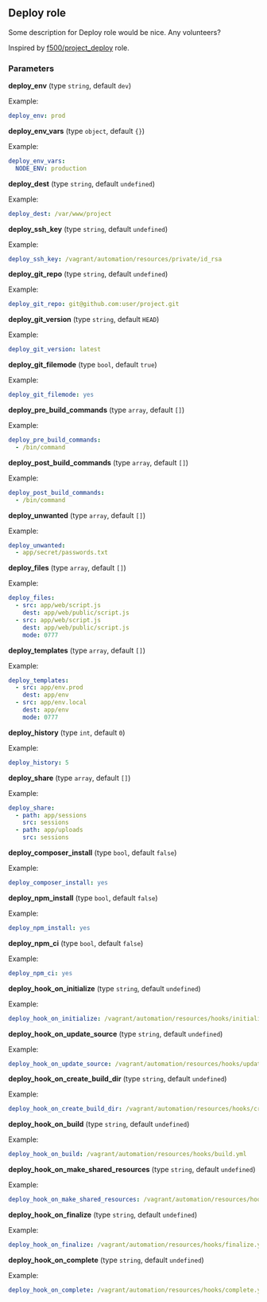 ## Deploy role

Some description for Deploy role would be nice. Any volunteers?

Inspired by [f500/project_deploy](https://github.com/f500/ansible-project_deploy) role.

### Parameters

**deploy_env** (type `string`, default `dev`)

Example:
```yaml
deploy_env: prod
```

**deploy_env_vars** (type `object`, default `{}`)

Example:
```yaml
deploy_env_vars:
  NODE_ENV: production
```

**deploy_dest** (type `string`, default `undefined`)

Example:
```yaml
deploy_dest: /var/www/project
```

**deploy_ssh_key** (type `string`, default `undefined`)

Example:
```yaml
deploy_ssh_key: /vagrant/automation/resources/private/id_rsa
```

**deploy_git_repo** (type `string`, default `undefined`)

Example:
```yaml
deploy_git_repo: git@github.com:user/project.git
```

**deploy_git_version** (type `string`, default `HEAD`)

Example:
```yaml
deploy_git_version: latest
```

**deploy_git_filemode** (type `bool`, default `true`)

Example:
```yaml
deploy_git_filemode: yes
```

**deploy_pre_build_commands** (type `array`, default `[]`)

Example:
```yaml
deploy_pre_build_commands:
  - /bin/command
```

**deploy_post_build_commands** (type `array`, default `[]`)

Example:
```yaml
deploy_post_build_commands:
  - /bin/command
```

**deploy_unwanted** (type `array`, default `[]`)

Example:
```yaml
deploy_unwanted:
  - app/secret/passwords.txt
```

**deploy_files** (type `array`, default `[]`)

Example:
```yaml
deploy_files:
  - src: app/web/script.js
    dest: app/web/public/script.js
  - src: app/web/script.js
    dest: app/web/public/script.js
    mode: 0777
```

**deploy_templates** (type `array`, default `[]`)

Example:
```yaml
deploy_templates:
  - src: app/env.prod
    dest: app/env
  - src: app/env.local
    dest: app/env
    mode: 0777
```

**deploy_history** (type `int`, default `0`)

Example:
```yaml
deploy_history: 5
```

**deploy_share** (type `array`, default `[]`)

Example:
```yaml
deploy_share:
  - path: app/sessions
    src: sessions
  - path: app/uploads
    src: sessions
```

**deploy_composer_install** (type `bool`, default `false`)

Example:
```yaml
deploy_composer_install: yes
```

**deploy_npm_install** (type `bool`, default `false`)

Example:
```yaml
deploy_npm_install: yes
```

**deploy_npm_ci** (type `bool`, default `false`)

Example:
```yaml
deploy_npm_ci: yes
```

**deploy_hook_on_initialize** (type `string`, default `undefined`)

Example:
```yaml
deploy_hook_on_initialize: /vagrant/automation/resources/hooks/initialize.yml
```

**deploy_hook_on_update_source** (type `string`, default `undefined`)

Example:
```yaml
deploy_hook_on_update_source: /vagrant/automation/resources/hooks/update-source.yml
```

**deploy_hook_on_create_build_dir** (type `string`, default `undefined`)

Example:
```yaml
deploy_hook_on_create_build_dir: /vagrant/automation/resources/hooks/create-build-dir.yml
```

**deploy_hook_on_build** (type `string`, default `undefined`)

Example:
```yaml
deploy_hook_on_build: /vagrant/automation/resources/hooks/build.yml
```

**deploy_hook_on_make_shared_resources** (type `string`, default `undefined`)

Example:
```yaml
deploy_hook_on_make_shared_resources: /vagrant/automation/resources/hooks/make-shared-resources.yml
```

**deploy_hook_on_finalize** (type `string`, default `undefined`)

Example:
```yaml
deploy_hook_on_finalize: /vagrant/automation/resources/hooks/finalize.yml
```

**deploy_hook_on_complete** (type `string`, default `undefined`)

Example:
```yaml
deploy_hook_on_complete: /vagrant/automation/resources/hooks/complete.yml
```